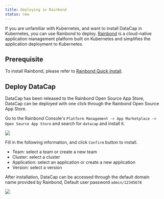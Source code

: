 ```yaml
---
title: Deploying in Rainbond
status: new
---
```


If you are unfamiliar with Kubernetes, and want to install DataCap in Kubernetes, you can use Rainbond to deploy. [Rainbond](http://www.rainbond.com/) is a cloud-native application management platform built on Kubernetes and simplifies the application deployment to Kubernetes.

## Prerequisite

To install Rainbond, please refer to [Rainbond Quick Install](https://rainbond.com/docs/quick-start/quick-install).

## Deploy DataCap

DataCap has been released to the Rainbond Open Source App Store, DataCap can be deployed with one click through the Rainbond Open Source App Store.

Go to the Rainbond Console's `Platform Management -> App Marketplace -> Open Source App Store` and search for `datacap` and install it.

![](https://static.goodrain.com/wechat/datacap/datacap-store-en.png)

Fill in the following information, and click `Confirm` button to install.

- Team: select a team or create a new team
- Cluster: select a cluster
- Application: select an application or create a new application
- Version: select a version

After installation, DataCap can be accessed through the default domain name provided by Rainbond, Default user password `admin/12345678`

![](https://static.goodrain.com/wechat/datacap/topology-datacap-en.png)
